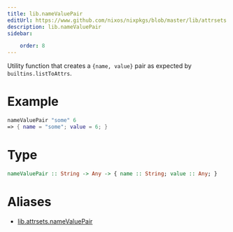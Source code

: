 ```yaml
---
title: lib.nameValuePair
editUrl: https://www.github.com/nixos/nixpkgs/blob/master/lib/attrsets.nix#L603C5
description: lib.nameValuePair
sidebar:

    order: 8
---
```


Utility function that creates a `{name, value}` pair as expected by `builtins.listToAttrs`.

# Example

```nix
nameValuePair "some" 6
=> { name = "some"; value = 6; }
```

# Type

```haskell
nameValuePair :: String -> Any -> { name :: String; value :: Any; }
```


# Aliases

- [lib.attrsets.nameValuePair](reference/lib/attrsets/lib-attrsets-nameValuePair)


